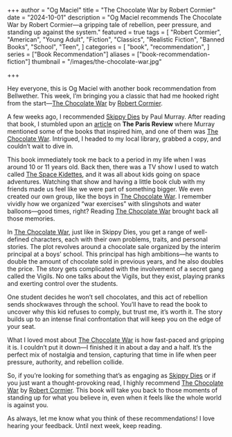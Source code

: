 +++
author = "Og Maciel"
title = "The Chocolate War by Robert Cormier"
date = "2024-10-01"
description = "Og Maciel recommends The Chocolate War by Robert Cormier—a gripping tale of rebellion, peer pressure, and standing up against the system."
featured = true
tags = [
    "Robert Cormier",
    "American",
    "Young Adult",
    "Fiction",
    "Classics",
    "Realistic Fiction",
    "Banned Books",
    "School",
    "Teen",
]
categories = [
    "book",
    "recommendation",
]
series = ["Book Recommendation"]
aliases = ["book-recommendation-fiction"]
thumbnail = "/images/the-chocolate-war.jpg"

+++

Hey everyone, this is Og Maciel with another book recommendation from Bellwether. This week, I’m bringing you a classic that had me hooked right from the start—[The Chocolate War](https://www.goodreads.com/book/show/17162.The_Chocolate_War) by [Robert Cormier](https://www.goodreads.com/author/show/10442.Robert_Cormier).

A few weeks ago, I recommended [Skippy Dies](https://bellwetherweekly.substack.com/p/book-recommendation-for-september-10) by Paul Murray. After reading that book, I stumbled upon an [article](https://www.theparisreview.org/blog/2010/10/21/paul-murray-and-‘skippy-dies’/) on **The Paris Review** where Murray mentioned some of the books that inspired him, and one of them was [The Chocolate War](https://www.goodreads.com/book/show/17162.The_Chocolate_War). Intrigued, I headed to my local library, grabbed a copy, and couldn’t wait to dive in.

This book immediately took me back to a period in my life when I was around 10 or 11 years old. Back then, there was a TV show I used to watch called [The Space Kidettes](https://pt.wikipedia.org/wiki/The_Space_Kidettes), and it was all about kids going on space adventures. Watching that show and having a little book club with my friends made us feel like we were part of something bigger. We even created our own group, like the boys in [The Chocolate War](https://www.goodreads.com/book/show/17162.The_Chocolate_War). I remember vividly how we organized “war exercises” with slingshots and water balloons—good times, right? Reading [The Chocolate War](https://www.goodreads.com/book/show/17162.The_Chocolate_War) brought back all those memories.

In [The Chocolate War](https://www.goodreads.com/book/show/17162.The_Chocolate_War), just like in Skippy Dies, you get a range of well-defined characters, each with their own problems, traits, and personal stories. The plot revolves around a chocolate sale organized by the interim principal at a boys’ school. This principal has high ambitions—he wants to double the amount of chocolate sold in previous years, and he also doubles the price. The story gets complicated with the involvement of a secret gang called the Vigils. No one talks about the Vigils, but they exist, playing pranks and exerting control over the students.

One student decides he won’t sell chocolates, and this act of rebellion sends shockwaves through the school. You’ll have to read the book to uncover why this kid refuses to comply, but trust me, it’s worth it. The story builds up to an intense final confrontation that will keep you on the edge of your seat.

What I loved most about [The Chocolate War](https://www.goodreads.com/book/show/17162.The_Chocolate_War) is how fast-paced and gripping it is. I couldn’t put it down—I finished it in about a day and a half. It’s the perfect mix of nostalgia and tension, capturing that time in life when peer pressure, authority, and rebellion collide.

So, if you’re looking for something that’s as engaging as [Skippy Dies](https://bellwetherweekly.substack.com/p/book-recommendation-for-september-10) or if you just want a thought-provoking read, I highly recommend [The Chocolate War](https://www.goodreads.com/book/show/17162.The_Chocolate_War) by [Robert Cormier](https://www.goodreads.com/author/show/10442.Robert_Cormier). This book will take you back to those moments of standing up for what you believe in, even when it feels like the whole world is against you.

As always, let me know what you think of these recommendations! I love hearing your feedback. Until next week, keep reading.

